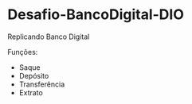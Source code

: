 # Desafio-BancoDigital-DIO
Replicando Banco Digital 

Funções:

- Saque
- Depósito
- Transferência
- Extrato
